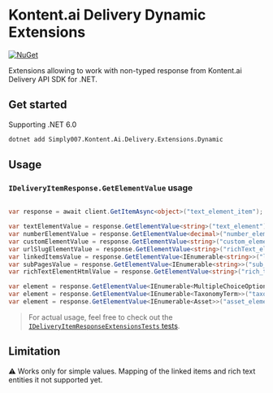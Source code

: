 # Kontent.ai Delivery Dynamic Extensions

[![NuGet](https://img.shields.io/nuget/v/Simply007.Kontent.Ai.Delivery.Extensions.Dynamic.svg)](https://www.nuget.org/packages/Simply007.Kontent.Ai.Delivery.Extensions.Dynamic)

Extensions allowing to work with non-typed response from Kontent.ai Delivery API SDK for .NET.

## Get started

Supporting .NET 6.0

```sh
dotnet add Simply007.Kontent.Ai.Delivery.Extensions.Dynamic
```

## Usage

### `IDeliveryItemResponse.GetElementValue` usage

```csharp

var response = await client.GetItemAsync<object>("text_element_item");

var textElementValue = response.GetElementValue<string>("text_element");
var numberElementValue = response.GetElementValue<decimal>("number_element");
var customElementValue = response.GetElementValue<string>("custom_element");
var urlSlugElementValue = response.GetElementValue<string>("richText_element");
var linkedItemsValue = response.GetElementValue<IEnumerable<string>>("linked_items_element");
var subPagesValue = response.GetElementValue<IEnumerable<string>>("sub_pages_element");
var richTextElementHtmlValue = response.GetElementValue<string>("rich_text_element");

var element = response.GetElementValue<IEnumerable<MultipleChoiceOption>>("multiple_choice_element");
var element = response.GetElementValue<IEnumerable<TaxonomyTerm>>("taxonomy_element");
var element = response.GetElementValue<IEnumerable<Asset>>("asset_element");
```

> For actual usage, feel free to check out the [`IDeliveryItemResponseExtensionsTests` tests](./Simply007.Kontent.Ai.Delivery.Extensions.Dynamic.Tests/Extenstions/IDeliveryItemResponseExtensionsTests.cs).

## Limitation

⚠ Works only for simple values. Mapping of the linked items and rich text entities it not supported yet.
